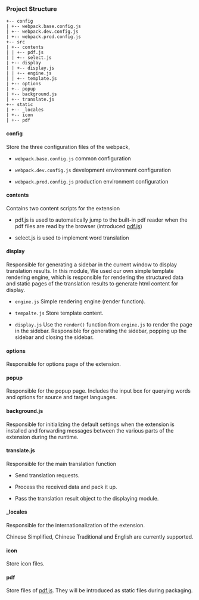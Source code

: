 ### Project Structure
```
+-- config
| +-- webpack.base.config.js
| +-- webpack.dev.config.js
| +-- webpack.prod.config.js
+-- src
| +-- contents
| | +-- pdf.js
| | +-- select.js
| +-- display
| | +-- display.js
| | +-- engine.js
| | +-- template.js
| +-- options
| +-- popup
| +-- background.js
| +-- translate.js
+-- static
| +-- _locales
| +-- icon
| +-- pdf
```
#### config

Store the three configuration files of the webpack,

+ `webpack.base.config.js` common configuration

+ `webpack.dev.config.js` development environment configuration

+ `webpack.prod.config.js` production environment configuration

#### contents

Contains two content scripts for the extension

+ pdf.js is used to automatically jump to the built-in pdf reader when the pdf files are read by the browser (introduced [pdf.js](https://github.com/mozilla/pdf.js))

+ select.js is used to implement word translation

#### display

Responsible for generating a sidebar in the current window to display translation results.
In this module, We used our own simple template rendering engine, which is responsible for rendering the structured data and static pages of the translation results to generate html content for display.

+ `engine.js` Simple rendering engine (render function).
+ `tempalte.js` Store template content.

+ `display.js` Use the `render()` function from `engine.js` to render the page in the sidebar. Responsible for generating the sidebar, popping up the sidebar and closing the sidebar.

#### options

Responsible for options page of the extension.

#### popup

Responsible for the popup page.
Includes the input box for querying words and options for source and target languages.

#### background.js

Responsible for initializing the default settings when the extension is installed and forwarding messages between the various parts of the extension during the runtime.

#### translate.js

Responsible for the main translation function

+ Send translation requests.

+ Process the received data and pack it up.

+ Pass the translation result object to the displaying module.

#### _locales
Responsible for the internationalization of the extension.

Chinese Simplified, Chinese Traditional and English are currently supported.

#### icon

Store icon files.

#### pdf

Store files of [pdf.js](https://github.com/mozilla/pdf.js). They will be introduced as static files during packaging.
